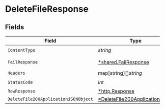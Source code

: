 # DeleteFileResponse


## Fields

| Field                                                                                    | Type                                                                                     | Required                                                                                 | Description                                                                              |
| ---------------------------------------------------------------------------------------- | ---------------------------------------------------------------------------------------- | ---------------------------------------------------------------------------------------- | ---------------------------------------------------------------------------------------- |
| `ContentType`                                                                            | *string*                                                                                 | :heavy_check_mark:                                                                       | N/A                                                                                      |
| `FailResponse`                                                                           | [*shared.FailResponse](../../models/shared/failresponse.md)                              | :heavy_minus_sign:                                                                       | Bad Request                                                                              |
| `Headers`                                                                                | map[string][]*string*                                                                    | :heavy_minus_sign:                                                                       | N/A                                                                                      |
| `StatusCode`                                                                             | *int*                                                                                    | :heavy_check_mark:                                                                       | N/A                                                                                      |
| `RawResponse`                                                                            | [*http.Response](https://pkg.go.dev/net/http#Response)                                   | :heavy_minus_sign:                                                                       | N/A                                                                                      |
| `DeleteFile200ApplicationJSONObject`                                                     | [*DeleteFile200ApplicationJSON](../../models/operations/deletefile200applicationjson.md) | :heavy_minus_sign:                                                                       | N/A                                                                                      |